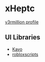 # xHeptc
[v3rmillion profile](https://v3rmillion.net/member.php?action=profile&uid=1347047)

## UI Libraries
- [Kavo](../categories/others/README.md#kavo)
- [robloxscripts](../categories/others/README.md#robloxscripts)